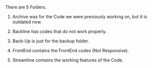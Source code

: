 There are 5 Folders.

1. Archive was for the Code we were previously working on, but it is outdated now.

2. Backline has codes that do not work properly.

3. Back-Up is just for the backup folder.

4. FrontEnd contains the FrontEnd codes (Not Responsive).

5. Streamline contains the working features of the Code.
